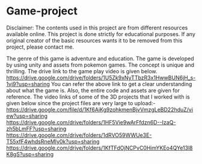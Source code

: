 # Game-project
Disclaimer: The contents used in this project are from different resources available online. This project is done strictly for educational
purposes. If any original creator of the basic resources wants it to be removed from this project, please contact me.

The genre of this game is adventure and education. 
The game is developed by using unity and assets from pokemon games. The concept is unique and thrilling.
The drive link to the game play video is given below.
https://drive.google.com/drive/folders/1U5Zk9xNyTTbzR3x1HwwBUN6jH_s-1vj9?usp=sharing
You can refer the above link to get a clear understanding about what the game is.
Also, the entire code and assets are given for reference.
The video links of some of the 3D projects that I worked with is given below since the project files are very large to upload:-
https://drive.google.com/file/d/1Kf6AiKg9zohkmenBjvVmzgLeBD22hduZ/view?usp=sharing
https://drive.google.com/drive/folders/1HF5Vie9wArFfdzn6D--IzaQ-zh5bLmFF?usp=sharing
https://drive.google.com/drive/folders/1dRVO59WWUe3E-T55xfF4whdsRneMIy0k?usp=sharing
https://drive.google.com/drive/folders/1KfTFdOjNCPvC0HimYKEo4QYe13l8K8gS?usp=sharing
